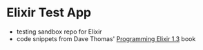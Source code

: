 # Elixir Test App
 - testing sandbox repo for Elixir
 - code snippets from Dave Thomas' [Programming Elixir 1.3](https://www.amazon.com/Programming-Elixir-1-3-Functional-Concurrent/dp/168050200X) book